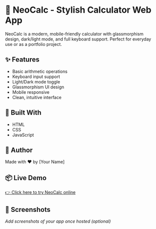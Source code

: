 # 🧮 NeoCalc - Stylish Calculator Web App

NeoCalc is a modern, mobile-friendly calculator with glassmorphism design, dark/light mode, and full keyboard support. Perfect for everyday use or as a portfolio project.

## ✨ Features
- Basic arithmetic operations
- Keyboard input support
- Light/Dark mode toggle
- Glassmorphism UI design
- Mobile responsive
- Clean, intuitive interface

## 🚀 Built With
- HTML
- CSS
- JavaScript

## 🎯 Author
Made with ❤️ by [Your Name]

## 📦 Live Demo
[👉 Click here to try NeoCalc online](https://your-deployed-link.com)

## 📸 Screenshots
_Add screenshots of your app once hosted (optional)_
